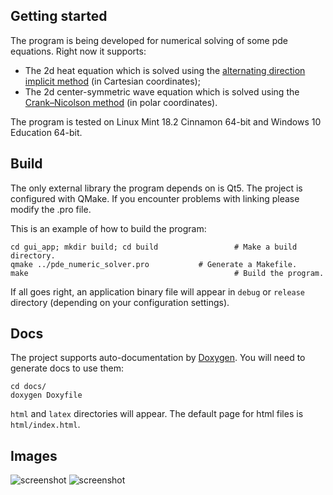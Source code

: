 ﻿## Getting started
The program is being developed for numerical solving of some pde equations. Right now it supports:
- The 2d heat equation which is solved using the [alternating direction implicit method](https://en.wikipedia.org/wiki/Alternating_direction_implicit_method#cite_ref-2) (in Cartesian coordinates);
- The 2d center-symmetric wave equation which is solved using the [Crank–Nicolson method](https://en.wikipedia.org/wiki/Crank%E2%80%93Nicolson_method) (in polar coordinates).

The program is tested on Linux Mint 18.2 Cinnamon 64-bit and Windows 10 Education 64-bit.

## Build
The only external library the program depends on is Qt5.
The project is configured with QMake. If you encounter problems with linking please modify the .pro file.

This is an example of how to build the program:
```shell
cd gui_app; mkdir build; cd build                 # Make a build directory.
qmake ../pde_numeric_solver.pro    		  # Generate a Makefile.
make                                              # Build the program.
```
If all goes right, an application binary file will appear in `debug` or `release` directory (depending on your configuration settings).

## Docs
The project supports auto-documentation by [Doxygen](http://www.stack.nl/~dimitri/doxygen/). You will need to generate docs to use them:
```shell
cd docs/ 
doxygen Doxyfile
```
`html` and `latex` directories will appear. The default page for html files is `html/index.html`.

## Images
![screenshot](https://github.com/oyyablokov/pde_numeric_solver/blob/master/images/heat_equation1.png)
![screenshot](https://github.com/oyyablokov/pde_numeric_solver/blob/master/images/wave_equation1.png)
